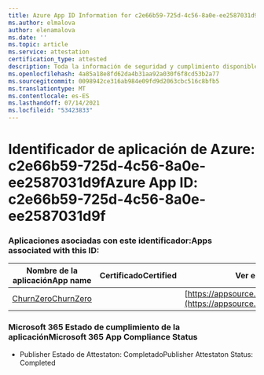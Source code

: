 ```yaml
---
title: Azure App ID Information for c2e66b59-725d-4c56-8a0e-ee2587031d9f
ms.author: elmalova
author: elenamalova
ms.date: ''
ms.topic: article
ms.service: attestation
certification_type: attested
description: Toda la información de seguridad y cumplimiento disponible para c2e66b59-725d-4c56-8a0e-ee2587031d9f.
ms.openlocfilehash: 4a85a18e8fd62da4b31aa92a030f6f8cd53b2a77
ms.sourcegitcommit: 0098942ce316ab984e09fd9d2063cbc516c8bfb5
ms.translationtype: MT
ms.contentlocale: es-ES
ms.lasthandoff: 07/14/2021
ms.locfileid: "53423833"
---
```

# <a name="azure-app-id-c2e66b59-725d-4c56-8a0e-ee2587031d9f"></a><span data-ttu-id="7a433-103">Identificador de aplicación de Azure: c2e66b59-725d-4c56-8a0e-ee2587031d9f</span><span class="sxs-lookup"><span data-stu-id="7a433-103">Azure App ID: c2e66b59-725d-4c56-8a0e-ee2587031d9f</span></span>


### <a name="apps-associated-with-this-id"></a><span data-ttu-id="7a433-104">Aplicaciones asociadas con este identificador:</span><span class="sxs-lookup"><span data-stu-id="7a433-104">Apps associated with this ID:</span></span>
| <span data-ttu-id="7a433-105">**Nombre de la aplicación**</span><span class="sxs-lookup"><span data-stu-id="7a433-105">**App name**</span></span> | <span data-ttu-id="7a433-106">**Certificado**</span><span class="sxs-lookup"><span data-stu-id="7a433-106">**Certified**</span></span> | <span data-ttu-id="7a433-107">**Ver en AppSource**</span><span class="sxs-lookup"><span data-stu-id="7a433-107">**View in AppSource**</span></span> |
|-|-|-|
| [<span data-ttu-id="7a433-108">ChurnZero</span><span class="sxs-lookup"><span data-stu-id="7a433-108">ChurnZero</span></span>](https://docs.microsoft.com/en-us/microsoft-365-app-certification/forward/WA200002581) |  | [https://appsource.microsoft.com/product/office/WA200002581](https://appsource.microsoft.com/product/office/WA200002581) |

### <a name="microsoft-365-app-compliance-status"></a><span data-ttu-id="7a433-109">Microsoft 365 Estado de cumplimiento de la aplicación</span><span class="sxs-lookup"><span data-stu-id="7a433-109">Microsoft 365 App Compliance Status</span></span>
- <span data-ttu-id="7a433-110">Publisher Estado de Attestaton: Completado</span><span class="sxs-lookup"><span data-stu-id="7a433-110">Publisher Attestaton Status: Completed</span></span>
